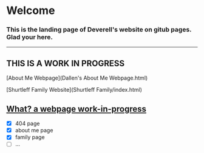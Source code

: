 # **Welcome**

### This is the landing page of Deverell's website on gitub pages. Glad your here.
---
**THIS IS A WORK IN PROGRESS**
---


[About Me Webpage](Dallen's About Me Webpage.html)  
 
[Shurtleff Family Website](Shurtleff Family/index.html)
 
[What? a webpage work-in-progress](What.html)
---


- [x] 404 page
- [x] about me page
- [x] family page
- [ ] ...
